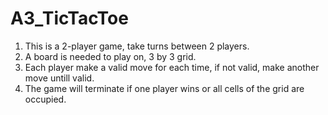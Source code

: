 # A3_TicTacToe
1. This is a 2-player game, take turns between 2 players.
2. A board is needed to play on, 3 by 3 grid.
3. Each player make a valid move for each time, if not valid, make another move untill valid.
4. The game will terminate if one player wins or all cells of the grid are occupied.
